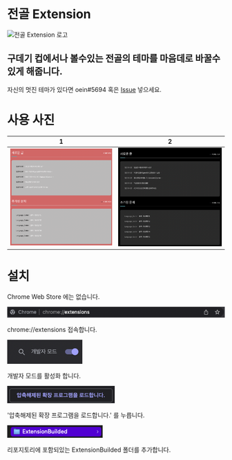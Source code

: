 # 전골 Extension

![전골 Extension 로고](https://github.com/OeinJungolExtensionsblob/main/ExtensionBuilded/images/128.png?raw=true)

## 구데기 컵에서나 볼수있는 전골의 테마를 마음데로 바꿀수 있게 해줍니다.

자신의 멋진 테마가 있다면 oein#5694 혹은 [Issue](https://github.com/OeinJungolExtensionsissues/1) 넣으세요.

# 사용 사진

| 1                                                                                    | 2                                                                                    |
| ------------------------------------------------------------------------------------ | ------------------------------------------------------------------------------------ |
| ![사용사진 1](https://raw.githubusercontent.com/Oein/JungolExtensions/main/Img1.png) | ![사용사진 2](https://raw.githubusercontent.com/Oein/JungolExtensions/main/Img2.png) |

# 설치

Chrome Web Store 에는 없습니다.

![chrome://extensions 접속](https://raw.githubusercontent.com/Oein/JungolExtensions/main/Img3.png)

chrome://extensions 접속합니다.

![개발자 모드 활성화](https://raw.githubusercontent.com/Oein/JungolExtensions/main/Img4.png)

개발자 모드를 활성화 합니다.

!['압축해제된 확장 프로그램을 로드합니다.' 를 누릅니다.](https://raw.githubusercontent.com/Oein/JungolExtensions/main/Img5.png)

'압축해제된 확장 프로그램을 로드합니다.' 를 누릅니다.

![리포지토리에 포함되있는 ExtensionBuilded 폴더를 추가합니다](https://raw.githubusercontent.com/Oein/JungolExtensions/main/Img6.png)

리포지토리에 포함되있는 ExtensionBuilded 폴더를 추가합니다.
